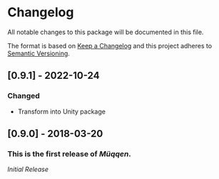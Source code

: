 # Changelog
All notable changes to this package will be documented in this file.

The format is based on [Keep a Changelog](http://keepachangelog.com/en/1.0.0/)
and this project adheres to [Semantic Versioning](http://semver.org/spec/v2.0.0.html).

## [0.9.1] - 2022-10-24

### Changed

 - Transform into Unity package

## [0.9.0] - 2018-03-20

### This is the first release of *Müqqen*.

*Initial Release*
